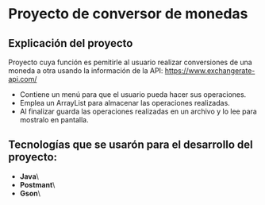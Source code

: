 # Proyecto de conversor de monedas
## Explicación del proyecto
Proyecto cuya función es pemitirle al usuario realizar conversiones de una moneda a otra usando la información de la API:
<https://www.exchangerate-api.com/>
+ Contiene un menú para que el usuario pueda hacer sus operaciones.
+ Emplea un ArrayList para almacenar las operaciones realizadas.
+ Al finalizar guarda las operaciones realizadas en un archivo y lo lee para mostralo en pantalla.
## Tecnologías que se usarón para el desarrollo del proyecto:
+ **Java**\
+ **Postmant**\
+ **Gson**\
